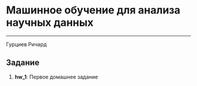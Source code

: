 # Машинное обучение для анализа научных данных
----------------------------------------------------------------
Гурциев Ричард

## Задание

1) **hw_1**: Первое домашнее задание